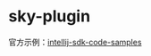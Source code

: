 # sky-plugin 

官方示例：[intellij-sdk-code-samples](https://github.com/JetBrains/intellij-sdk-code-samples.git)